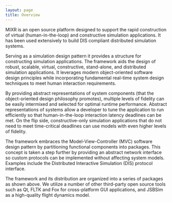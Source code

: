 ```yaml
---
layout: page
title: Overview
---
```

MIXR is an open source platform designed to support the rapid construction of virtual (human-in-the-loop) and constructive simulation applications. It has been used extensively to build DIS compliant distributed simulation systems.

Serving as a simulation design pattern it provides a structure for constructing simulation applications. The framework aids the design of robust, scalable, virtual, constructive, stand-alone, and distributed simulation applications. It leverages modern object-oriented software design principles while incorporating fundamental real-time system design techniques to meet human interaction requirements.

<!-- {{ :overview:structure.png |Structure}} -->

By providing abstract representations of system components (that the object-oriented design philosophy promotes), multiple levels of fidelity can be easily intermixed and selected for optimal runtime performance. Abstract representations of systems allow a developer to tune the application to run efficiently so that human-in-the-loop interaction latency deadlines can be met. On the flip side, constructive-only simulation applications that do not need to meet time-critical deadlines can use models with even higher levels of fidelity.

The framework embraces the Model-View-Controller (MVC) software design pattern by partitioning functional components into packages. This concept is taken a step further by providing an abstract network interface so custom protocols can be implemented without affecting system models. Examples include the Distributed Interactive Simulation (DIS) protocol interface.

<!-- {{ :overview:packages.png |Packages}} -->

The framework and its distribution are organized into a series of packages as shown above. We utilize a number of other third-party open source tools such as Qt, FLTK and Fox for cross-platform GUI applications, and JSBSim as a high-quality flight dynamics model.

